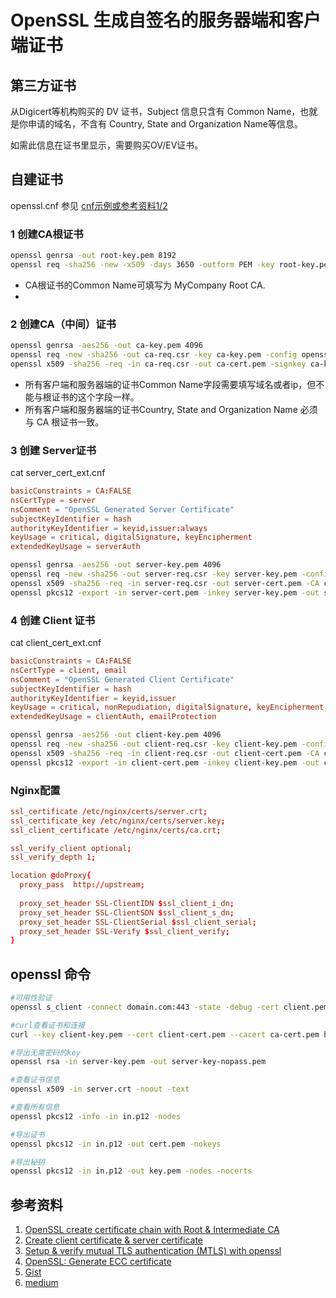 
# OpenSSL 生成自签名的服务器端和客户端证书

## 第三方证书

从Digicert等机构购买的 DV 证书，Subject 信息只含有 Common Name，也就是你申请的域名，不含有 Country, State and Organization Name等信息。

如需此信息在证书里显示，需要购买OV/EV证书。

## 自建证书

openssl.cnf 参见 [cnf示例或参考资料1/2](openssl-cnf-for-ca-client-server.md)

### 1 创建CA根证书

```bash
openssl genrsa -out root-key.pem 8192
openssl req -sha256 -new -x509 -days 3650 -outform PEM -key root-key.pem -out root-cert.pem
```

- CA根证书的Common Name可填写为 MyCompany Root CA. 
- 
### 2 创建CA（中间）证书

```bash
openssl genrsa -aes256 -out ca-key.pem 4096
openssl req -new -sha256 -out ca-req.csr -key ca-key.pem -config openssl.cnf -extensions v3_ca
openssl x509 -sha256 -req -in ca-req.csr -out ca-cert.pem -signkey ca-key.pem -days 3650 -outform PEM  -extensions v3_ca
```

- 所有客户端和服务器端的证书Common Name字段需要填写域名或者ip，但不能与根证书的这个字段一样。
- 所有客户端和服务器端的证书Country, State and Organization Name 必须与 CA 根证书一致。

### 3 创建 Server证书

cat server_cert_ext.cnf 
```conf
basicConstraints = CA:FALSE
nsCertType = server
nsComment = "OpenSSL Generated Server Certificate"
subjectKeyIdentifier = hash
authorityKeyIdentifier = keyid,issuer:always
keyUsage = critical, digitalSignature, keyEncipherment
extendedKeyUsage = serverAuth
```

```bash
openssl genrsa -aes256 -out server-key.pem 4096
openssl req -new -sha256 -out server-req.csr -key server-key.pem -config openssl.cnf
openssl x509 -sha256 -req -in server-req.csr -out server-cert.pem -CA ca-cert.pem -CAkey ca-key.pem -CAcreateserial -days 3650 -outform PEM -extfile server_cert_ext.cnf
openssl pkcs12 -export -in server-cert.pem -inkey server-key.pem -out server.p12
```

### 4 创建 Client 证书

cat client_cert_ext.cnf 
```conf
basicConstraints = CA:FALSE
nsCertType = client, email
nsComment = "OpenSSL Generated Client Certificate"
subjectKeyIdentifier = hash
authorityKeyIdentifier = keyid,issuer
keyUsage = critical, nonRepudiation, digitalSignature, keyEncipherment
extendedKeyUsage = clientAuth, emailProtection
```

```bash
openssl genrsa -aes256 -out client-key.pem 4096
openssl req -new -sha256 -out client-req.csr -key client-key.pem -config openssl.cnf -extensions v3_req
openssl x509 -sha256 -req -in client-req.csr -out client-cert.pem -CA ca-cert.pem -CAkey ca-key.pem -CAcreateserial -days 3650 -outform PEM -extfile client_cert_ext.cnf
openssl pkcs12 -export -in client-cert.pem -inkey client-key.pem -out client.p12
```

### Nginx配置

```conf
ssl_certificate /etc/nginx/certs/server.crt;
ssl_certificate_key /etc/nginx/certs/server.key;
ssl_client_certificate /etc/nginx/certs/ca.crt; 

ssl_verify_client optional;
ssl_verify_depth 1;

location @doProxy{
  proxy_pass  http://upstream;
                
  proxy_set_header SSL-ClientIDN $ssl_client_i_dn;
  proxy_set_header SSL-ClientSDN $ssl_client_s_dn;
  proxy_set_header SSL-ClientSerial $ssl_client_serial;
  proxy_set_header SSL-Verify $ssl_client_verify;
}
```

## openssl 命令

```bash
#可用性验证
openssl s_client -connect domain.com:443 -state -debug -cert client.pem -key client.key

#curl查看证书和连接
curl --key client-key.pem --cert client-cert.pem --cacert ca-cert.pem https://xxx/xxx -v

#导出无需密码的key
openssl rsa -in server-key.pem -out server-key-nopass.pem

#查看证书信息
openssl x509 -in server.crt -noout -text

#查看所有信息
openssl pkcs12 -info -in in.p12 -nodes

#导出证书
openssl pkcs12 -in in.p12 -out cert.pem -nokeys

#导出秘钥
openssl pkcs12 -in in.p12 -out key.pem -nodes -nocerts
```

## 参考资料
1. [OpenSSL create certificate chain with Root & Intermediate CA](https://www.golinuxcloud.com/openssl-create-certificate-chain-linux/)
2. [Create client certificate & server certificate](https://www.golinuxcloud.com/openssl-create-client-server-certificate/)
3. [Setup & verify mutual TLS authentication (MTLS) with openssl](https://www.golinuxcloud.com/mutual-tls-authentication-mtls/)
4. [OpenSSL: Generate ECC certificate](https://www.golinuxcloud.com/openssl-generate-ecc-certificate/)
5. [Gist](https://gist.github.com/welshstew/536e6b77f40e890c01a52b9172e84c11#file-generate-certificates-sh)
6. [medium](https://mcilis.medium.com/how-to-create-a-self-signed-client-certificate-with-openssl-c4af9ac03e99)
